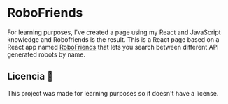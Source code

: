 # RoboFriends

For learning purposes, I've created a page using my React and JavaScript knowledge and Robofriends is the result. This is a React page based on a React app named [RoboFriends](https://robohash.org/) that lets you search between different API generated robots by name.


## Licencia 📄

This project was made for learning purposes so it doesn't have a license.


